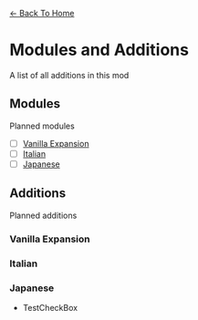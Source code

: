 [<- Back To Home](https://github.com/OrenjiAo64/Food-Redux)
# Modules and Additions
A list of all additions in this mod

## Modules
Planned modules

- [ ] [Vanilla Expansion](##vanilla-expansion)
- [ ] [Italian](##italian)
- [ ] [Japanese](##japanese)

## Additions
Planned additions

### Vanilla Expansion

### Italian

### Japanese

<ul class="ck ck-todolist">
  <li class="ck-todolist__item">
    <span class="ck-todolist__item-checkbox"></span>
    <span class="ck-todolist__item-content">TestCheckBox</span>
  </li>
</ul>
